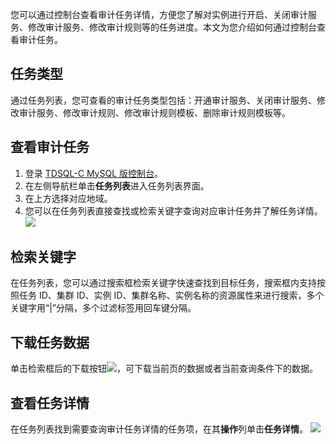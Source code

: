您可以通过控制台查看审计任务详情，方便您了解对实例进行开启、关闭审计服务、修改审计服务、修改审计规则等的任务进度。本文为您介绍如何通过控制台查看审计任务。

## 任务类型
通过任务列表，您可查看的审计任务类型包括：开通审计服务、关闭审计服务、修改审计服务、修改审计规则、修改审计规则模板、删除审计规则模板等。

## 查看审计任务
1. 登录 [TDSQL-C MySQL 版控制台](https://console.cloud.tencent.com/cynosdb)。
2. 在左侧导航栏单击**任务列表**进入任务列表界面。
3. 在上方选择对应地域。
4. 您可以在任务列表直接查找或检索关键字查询对应审计任务并了解任务详情。
![](https://qcloudimg.tencent-cloud.cn/raw/a1bf4b453dcbdf693444b1fe1ac312b9.png)

## 检索关键字
在任务列表，您可以通过搜索框检索关键字快速查找到目标任务，搜索框内支持按照任务 ID、集群 ID、实例 ID、集群名称、实例名称的资源属性来进行搜索，多个关键字用“|”分隔，多个过滤标签用回车键分隔。

## 下载任务数据
单击检索框后的下载按钮![](https://qcloudimg.tencent-cloud.cn/raw/7affda969ba00ed0ab3b20e037aaf7be.png)，可下载当前页的数据或者当前查询条件下的数据。

## 查看任务详情
在任务列表找到需要查询审计任务详情的任务项，在其**操作**列单击**任务详情**。
![](https://qcloudimg.tencent-cloud.cn/raw/fa1ac31c1bddef400113f08054f52a3e.png)


